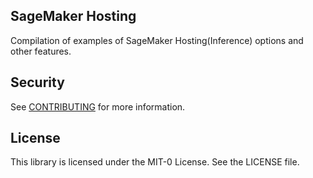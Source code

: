 ## SageMaker Hosting

Compilation of examples of SageMaker Hosting(Inference) options and other features.


## Security

See [CONTRIBUTING](CONTRIBUTING.md#security-issue-notifications) for more information.

## License

This library is licensed under the MIT-0 License. See the LICENSE file.

